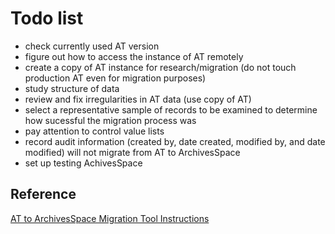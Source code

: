 # Todo list
+ check currently used AT version
+ figure out how to access the instance of AT remotely
+ create a copy of AT instance for research/migration (do not touch production AT even for migration purposes)
+ study structure of data
+ review and fix irregularities in AT data (use copy of AT)
+ select a representative sample of records to be examined to determine how sucessful the migration process was
+ pay attention to control value lists
+ record audit information (created by, date created, modified by, and date
modified) will not migrate from AT to ArchivesSpace
+ set up testing AchivesSpace




## Reference
[AT to ArchivesSpace Migration Tool Instructions](https://archivesspace.org/wp-content/uploads/2017/12/AT-to-ArchivesSpace-Migration-Tool-Instructions.pdf)